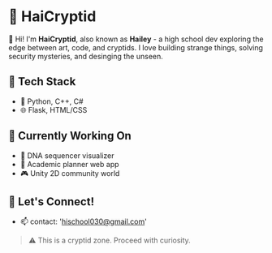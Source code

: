 # 👾 HaiCryptid

🌌 Hi! I'm **HaiCryptid**, also known as **Hailey** -
a high school dev exploring the edge between art, code, and cryptids.
I love building strange things, solving security mysteries,
and desinging the unseen.

## 🔧 Tech Stack
- 🧠 Python, C++, C#
- 🌐 Flask, HTML/CSS

## 🧪 Currently Working On
- 🧬 DNA sequencer visualizer
- 📅 Academic planner web app
- 🎮 Unity 2D community world

## 🌱 Let's Connect!
- 📫 contact: 'hischool030@gmail.com'

> ⚠️ This is a cryptid zone. Proceed with curiosity.
